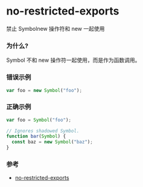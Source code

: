 # no-restricted-exports

禁止 Symbolnew 操作符和 new 一起使用

### 为什么?

Symbol 不和 new 操作符一起使用，而是作为函数调用。

### 错误示例

```js
var foo = new Symbol("foo");
```

### 正确示例

```js
var foo = Symbol("foo");

// Ignores shadowed Symbol.
function bar(Symbol) {
  const baz = new Symbol("baz");
}
```

### 参考

- [no-restricted-exports](https://eslint.org/docs/rules/no-restricted-exports)

